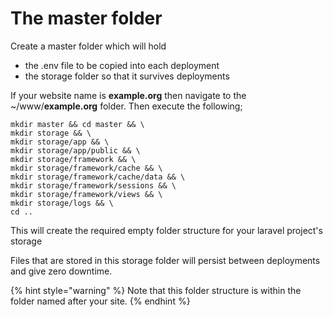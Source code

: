 # The master folder

Create a master folder which will hold

* the .env file to be copied into each deployment
* the storage folder so that it survives deployments

If your website name is **example.org** then navigate to the \~/www/**example.org** folder. Then execute the following;

```shell
mkdir master && cd master && \
mkdir storage && \
mkdir storage/app && \
mkdir storage/app/public && \
mkdir storage/framework && \
mkdir storage/framework/cache && \
mkdir storage/framework/cache/data && \
mkdir storage/framework/sessions && \
mkdir storage/framework/views && \
mkdir storage/logs && \
cd ..
```

This will create the required empty folder structure for your laravel project's storage&#x20;

Files that are stored in this storage folder will persist between deployments and give zero downtime.

{% hint style="warning" %}
Note that this folder structure is within the folder named after your site.
{% endhint %}

